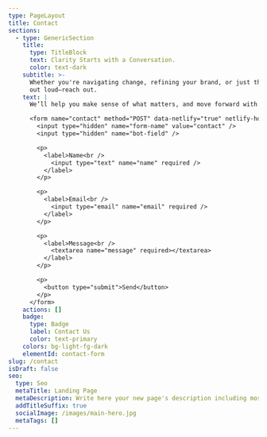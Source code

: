 ```yaml
---
type: PageLayout
title: Contact
sections:
  - type: GenericSection
    title:
      type: TitleBlock
      text: Clarity Starts with a Conversation.
      color: text-dark
    subtitle: >-
      Whether you're navigating change, refining your brand, or just thinking
      out loud—reach out.
    text: |
      We’ll help you make sense of what matters, and move forward with focus.

      <form name="contact" method="POST" data-netlify="true" netlify-honeypot="bot-field">
        <input type="hidden" name="form-name" value="contact" />
        <input type="hidden" name="bot-field" />

        <p>
          <label>Name<br />
            <input type="text" name="name" required />
          </label>
        </p>

        <p>
          <label>Email<br />
            <input type="email" name="email" required />
          </label>
        </p>

        <p>
          <label>Message<br />
            <textarea name="message" required></textarea>
          </label>
        </p>

        <p>
          <button type="submit">Send</button>
        </p>
      </form>
    actions: []
    badge:
      type: Badge
      label: Contact Us
      color: text-primary
    colors: bg-light-fg-dark
    elementId: contact-form
slug: /contact
isDraft: false
seo:
  type: Seo
  metaTitle: Landing Page
  metaDescription: Write here your new page's description including most relevant keywords.
  addTitleSuffix: true
  socialImage: /images/main-hero.jpg
  metaTags: []
---
```

